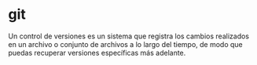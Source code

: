 # git
Un control de versiones es un sistema que registra los cambios realizados en un archivo o conjunto de archivos a lo largo del tiempo, de modo que puedas recuperar versiones específicas más adelante.
